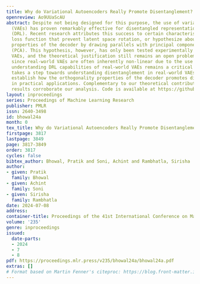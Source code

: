 ```yaml
---
title: Why do Variational Autoencoders Really Promote Disentanglement?
openreview: Ao9UUaScAU
abstract: Despite not being designed for this purpose, the use of variational autoencoders
  (VAEs) has proven remarkably effective for disentangled representation learning
  (DRL). Recent research attributes this success to certain characteristics of the
  loss function that prevent latent space rotation, or hypothesize about the orthogonality
  properties of the decoder by drawing parallels with principal component analysis
  (PCA). This hypothesis, however, has only been tested experimentally for linear
  VAEs, and the theoretical justification still remains an open problem. Moreover,
  since real-world VAEs are often inherently non-linear due to the use of neural architectures,
  understanding DRL capabilities of real-world VAEs remains a critical task. Our work
  takes a step towards understanding disentanglement in real-world VAEs to theoretically
  establish how the orthogonality properties of the decoder promotes disentanglement
  in practical applications. Complementary to our theoretical contributions, our experimental
  results corroborate our analysis. Code is available at https://github.com/criticalml-uw/Disentanglement-in-VAE.
layout: inproceedings
series: Proceedings of Machine Learning Research
publisher: PMLR
issn: 2640-3498
id: bhowal24a
month: 0
tex_title: Why do Variational Autoencoders Really Promote Disentanglement?
firstpage: 3817
lastpage: 3849
page: 3817-3849
order: 3817
cycles: false
bibtex_author: Bhowal, Pratik and Soni, Achint and Rambhatla, Sirisha
author:
- given: Pratik
  family: Bhowal
- given: Achint
  family: Soni
- given: Sirisha
  family: Rambhatla
date: 2024-07-08
address:
container-title: Proceedings of the 41st International Conference on Machine Learning
volume: '235'
genre: inproceedings
issued:
  date-parts:
  - 2024
  - 7
  - 8
pdf: https://proceedings.mlr.press/v235/bhowal24a/bhowal24a.pdf
extras: []
# Format based on Martin Fenner's citeproc: https://blog.front-matter.io/posts/citeproc-yaml-for-bibliographies/
---
```

